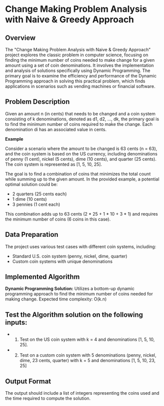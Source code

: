 # Change Making Problem Analysis with Naive & Greedy Approach

## Overview

The "Change Making Problem Analysis with Naive & Greedy Approach" project explores the classic problem in computer science, focusing on finding the minimum number of coins needed to make change for a given amount using a set of coin denominations. It involves the implementation and analysis of solutions specifically using Dynamic Programming. The primary goal is to examine the efficiency and performance of the Dynamic Programming approach in solving this practical problem, which finds applications in scenarios such as vending machines or financial software.

## Problem Description

Given an amount n (in cents) that needs to be changed and a coin system consisting of k denominations, denoted as d1, d2, ..., dk, the primary goal is to find the minimum number of coins required to make the change. Each denomination di has an associated value in cents.

**Example**

Consider a scenario where the amount to be changed is 63 cents (n = 63), and the coin system is based on the US currency, including denominations of penny (1 cent), nickel (5 cents), dime (10 cents), and quarter (25 cents). The coin system is represented as [1, 5, 10, 25].

The goal is to find a combination of coins that minimizes the total count while summing up to the given amount. In the provided example, a potential optimal solution could be:

* 2 quarters (25 cents each)
* 1 dime (10 cents)
* 3 pennies (1 cent each)

This combination adds up to 63 cents (2 * 25 + 1 * 10 + 3 * 1) and requires the minimum number of coins (6 coins in this case).

## Data Preparation

The project uses various test cases with different coin systems, including:

* Standard U.S. coin system (penny, nickel, dime, quarter)
* Custom coin systems with unique denominations

## Implemented Algorithm

**Dynamic Programming Solution:** Utilizes a bottom-up dynamic programming approach to find the minimum number of coins needed for making change. Expected time complexity: O(k.n)

## Test the Algorithm solution on the following inputs:

* 1. Test on the US coin system with k = 4 and denominations [1, 5, 10, 25].

* 2. Test on a custom coin system with 5 denominations (penny, nickel, dime, 23 cents, quarter) with k = 5 and denominations [1, 5, 10, 23, 25]

## Output Format

The output should include a list of integers representing the coins used and the time required to compute the solution.
